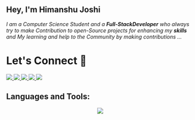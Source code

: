 
## Hey, I'm Himanshu Joshi
<p>
  <em>
    I am a Computer Science Student and a <b>Full-StackDeveloper</b> who always try to make Contribution to open-Source projects for enhancing my <b>skills</b> and My learning and help to the Community by making contributions ...
  </em>  
</p>
<h1 align="left">
  Let's Connect 💬
</h1>

<p align="left">
 <a href="https://www.linkedin.com/in/himanshujoshi011/">
    <img src="https://img.shields.io/badge/LinkedIn-0077B5?style=for-the-badge&logo=linkedin&logoColor=white" />
  </a>
<a href="https://twitter.com/himanshuJ144">
   <img src="https://img.shields.io/badge/Twitter-1DA1F2?style=for-the-badge&logo=twitter&logoColor=white" />
</a>
  <a href="https://twitter.com/himanshuJ144">
   <img src="https://img.shields.io/badge/Instagram-E4405F?style=for-the-badge&logo=instagram&logoColor=white" />
  </a>
   <a href="https://hashnode.com/@Himanj">
   <img src="https://img.shields.io/badge/Hashnode-2962FF?style=for-the-badge&logo=hashnode&logoColor=white" />
  </a>
  <a href="https://leetcode.com/u/joshima14">
   <img src="https://img.shields.io/badge/-LeetCode-FFA116?style=for-the-badge&logo=LeetCode&logoColor=black" />
  </a>
  </br>
</p>


<h2 align="left">Languages and Tools:</h2>

<p align="center">
  <a href="https://skillicons.dev">
    <img src="https://skillicons.dev/icons?i=java,html,css,bootstrap,js,express,git,github,linux,docker,nodejs,nginx,c,cpp,vim,mongodb,mysql,postman,powershell,react,aws" />
  </a>
</p>

</br>

<a src ="https://github.com/HimanshuJ011/HimanshuJ011/blob/output/github-contribution-grid-snake.gif"></a>


